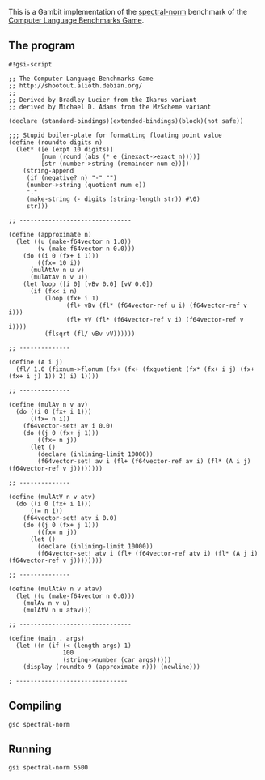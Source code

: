 This is a Gambit implementation of the
[spectral-norm](http://shootout.alioth.debian.org/gp4sandbox/benchmark.php?test=spectralnorm&lang=all)
benchmark of the [Computer Language Benchmarks
Game](Programming_language_shootout.md).

## The program

    #!gsi-script
    
    ;; The Computer Language Benchmarks Game
    ;; http://shootout.alioth.debian.org/
    ;;
    ;; Derived by Bradley Lucier from the Ikarus variant
    ;; derived by Michael D. Adams from the MzScheme variant
    
    (declare (standard-bindings)(extended-bindings)(block)(not safe))
    
    ;;; Stupid boiler-plate for formatting floating point value
    (define (roundto digits n)
      (let* ([e (expt 10 digits)]
             [num (round (abs (* e (inexact->exact n))))]
             [str (number->string (remainder num e))])
        (string-append
         (if (negative? n) "-" "")
         (number->string (quotient num e))
         "."
         (make-string (- digits (string-length str)) #\0)
         str)))
    
    ;; -------------------------------
    
    (define (approximate n)
      (let ((u (make-f64vector n 1.0))
            (v (make-f64vector n 0.0)))
        (do ((i 0 (fx+ i 1)))
            ((fx= 10 i))
          (mulAtAv n u v)
          (mulAtAv n v u))
        (let loop ([i 0] [vBv 0.0] [vV 0.0])
          (if (fx< i n)
              (loop (fx+ i 1)
                    (fl+ vBv (fl* (f64vector-ref u i) (f64vector-ref v i)))
                    (fl+ vV (fl* (f64vector-ref v i) (f64vector-ref v i))))
              (flsqrt (fl/ vBv vV))))))
    
    ;; --------------
    
    (define (A i j)
      (fl/ 1.0 (fixnum->flonum (fx+ (fx+ (fxquotient (fx* (fx+ i j) (fx+ (fx+ i j) 1)) 2) i) 1))))
    
    ;; --------------
    
    (define (mulAv n v av)
      (do ((i 0 (fx+ i 1)))
          ((fx= n i))
        (f64vector-set! av i 0.0)
        (do ((j 0 (fx+ j 1)))
            ((fx= n j))
          (let ()
            (declare (inlining-limit 10000))
            (f64vector-set! av i (fl+ (f64vector-ref av i) (fl* (A i j) (f64vector-ref v j))))))))
    
    ;; --------------
    
    (define (mulAtV n v atv)
      (do ((i 0 (fx+ i 1)))
          ((= n i))
        (f64vector-set! atv i 0.0)
        (do ((j 0 (fx+ j 1)))
            ((fx= n j))
          (let ()
            (declare (inlining-limit 10000))
            (f64vector-set! atv i (fl+ (f64vector-ref atv i) (fl* (A j i) (f64vector-ref v j))))))))
    
    ;; --------------
    
    (define (mulAtAv n v atav) 
      (let ((u (make-f64vector n 0.0)))
        (mulAv n v u)
        (mulAtV n u atav)))
    
    ;; -------------------------------
    
    (define (main . args)
      (let ((n (if (< (length args) 1)
                   100
                   (string->number (car args)))))
        (display (roundto 9 (approximate n))) (newline)))
    
    ; -------------------------------

## Compiling

    gsc spectral-norm

## Running

    gsi spectral-norm 5500
